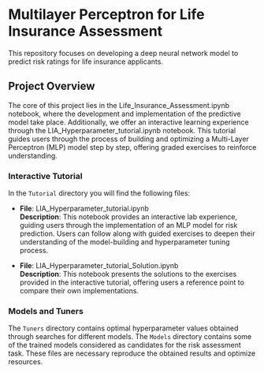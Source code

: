 # Multilayer Perceptron for Life Insurance Assessment
This repository focuses on developing a deep neural network model to predict risk ratings for life insurance applicants.

## Project Overview
The core of this project lies in the Life_Insurance_Assessment.ipynb notebook, where the development and implementation of the predictive model take place. Additionally, we offer an interactive learning experience through the LIA_Hyperparameter_tutorial.ipynb notebook. This tutorial guides users through the process of building and optimizing a Multi-Layer Perceptron (MLP) model step by step, offering graded exercises to reinforce understanding.

### Interactive Tutorial
In the `Tutorial` directory you will find the following files:
* **File**: LIA_Hyperparameter_tutorial.ipynb <br/>
  **Description**: This notebook provides an interactive lab experience, guiding users through the implementation of an MLP model for risk prediction. Users can follow along with guided exercises to deepen their understanding of the model-building and hyperparameter tuning process.

* **File**: LIA_Hyperparameter_tutorial_Solution.ipynb <br/>
  **Description**: This notebook presents the solutions to the exercises provided in the interactive tutorial, offering users a reference point to compare their own implementations.
  
### Models and Tuners
The `Tuners` directory contains optimal hyperparameter values obtained through searches for different models. The `Models` directory contains some of the trained models considered as candidates for the risk assessment task.  These files are necessary reproduce the obtained results and optimize resources. 
